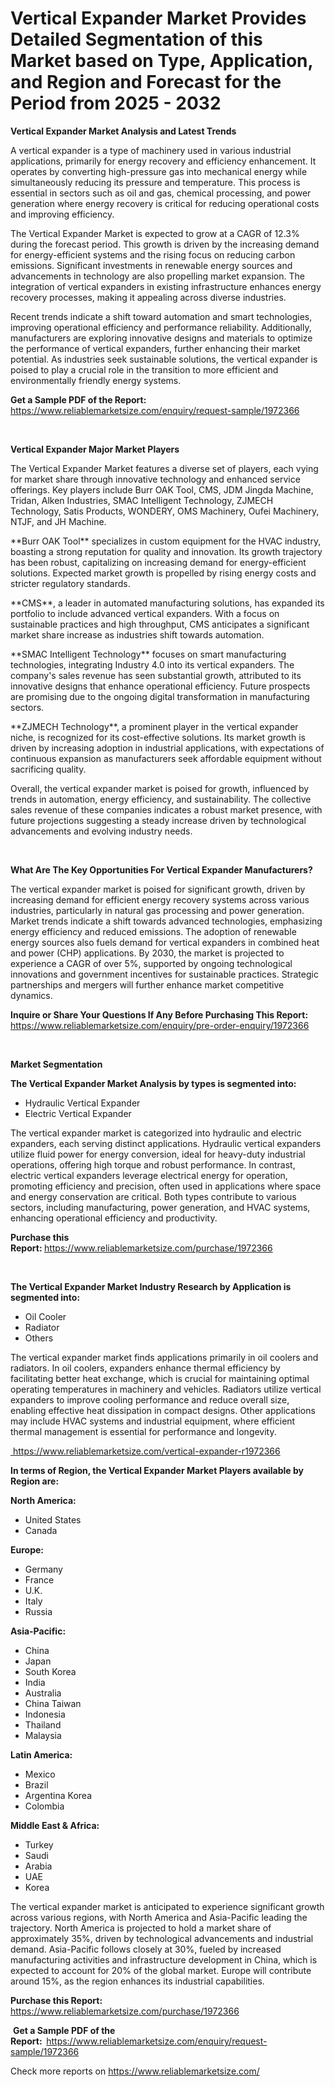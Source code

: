 <p><h1>Vertical Expander Market Provides Detailed Segmentation of this Market based on Type, Application, and Region and Forecast for the Period from 2025 - 2032</h1></p><p><strong>Vertical Expander Market Analysis and Latest Trends</strong></p>
<p><p>A vertical expander is a type of machinery used in various industrial applications, primarily for energy recovery and efficiency enhancement. It operates by converting high-pressure gas into mechanical energy while simultaneously reducing its pressure and temperature. This process is essential in sectors such as oil and gas, chemical processing, and power generation where energy recovery is critical for reducing operational costs and improving efficiency.</p><p>The Vertical Expander Market is expected to grow at a CAGR of 12.3% during the forecast period. This growth is driven by the increasing demand for energy-efficient systems and the rising focus on reducing carbon emissions. Significant investments in renewable energy sources and advancements in technology are also propelling market expansion. The integration of vertical expanders in existing infrastructure enhances energy recovery processes, making it appealing across diverse industries.</p><p>Recent trends indicate a shift toward automation and smart technologies, improving operational efficiency and performance reliability. Additionally, manufacturers are exploring innovative designs and materials to optimize the performance of vertical expanders, further enhancing their market potential. As industries seek sustainable solutions, the vertical expander is poised to play a crucial role in the transition to more efficient and environmentally friendly energy systems.</p></p>
<p><strong>Get a Sample PDF of the Report:&nbsp;</strong> <a href="https://www.reliablemarketsize.com/enquiry/request-sample/1972366?utm_campaign=3564&utm_medium=2&utm_source=Github&utm_content=ia&utm_term=10042025&utm_id=vertical-expander">https://www.reliablemarketsize.com/enquiry/request-sample/1972366</a></p>
<p>&nbsp;</p>
<p><strong>Vertical Expander Major Market Players</strong></p>
<p><p>The Vertical Expander Market features a diverse set of players, each vying for market share through innovative technology and enhanced service offerings. Key players include Burr OAK Tool, CMS, JDM Jingda Machine, Tridan, Alken Industries, SMAC Intelligent Technology, ZJMECH Technology, Satis Products, WONDERY, OMS Machinery, Oufei Machinery, NTJF, and JH Machine.</p><p>**Burr OAK Tool** specializes in custom equipment for the HVAC industry, boasting a strong reputation for quality and innovation. Its growth trajectory has been robust, capitalizing on increasing demand for energy-efficient solutions. Expected market growth is propelled by rising energy costs and stricter regulatory standards.</p><p>**CMS**, a leader in automated manufacturing solutions, has expanded its portfolio to include advanced vertical expanders. With a focus on sustainable practices and high throughput, CMS anticipates a significant market share increase as industries shift towards automation.</p><p>**SMAC Intelligent Technology** focuses on smart manufacturing technologies, integrating Industry 4.0 into its vertical expanders. The company's sales revenue has seen substantial growth, attributed to its innovative designs that enhance operational efficiency. Future prospects are promising due to the ongoing digital transformation in manufacturing sectors.</p><p>**ZJMECH Technology**, a prominent player in the vertical expander niche, is recognized for its cost-effective solutions. Its market growth is driven by increasing adoption in industrial applications, with expectations of continuous expansion as manufacturers seek affordable equipment without sacrificing quality.</p><p>Overall, the vertical expander market is poised for growth, influenced by trends in automation, energy efficiency, and sustainability. The collective sales revenue of these companies indicates a robust market presence, with future projections suggesting a steady increase driven by technological advancements and evolving industry needs.</p></p>
<p>&nbsp;</p>
<p><strong>What Are The Key Opportunities For Vertical Expander Manufacturers?</strong></p>
<p><p>The vertical expander market is poised for significant growth, driven by increasing demand for efficient energy recovery systems across various industries, particularly in natural gas processing and power generation. Market trends indicate a shift towards advanced technologies, emphasizing energy efficiency and reduced emissions. The adoption of renewable energy sources also fuels demand for vertical expanders in combined heat and power (CHP) applications. By 2030, the market is projected to experience a CAGR of over 5%, supported by ongoing technological innovations and government incentives for sustainable practices. Strategic partnerships and mergers will further enhance market competitive dynamics.</p></p>
<p><strong>Inquire or Share Your Questions If Any Before Purchasing This Report:</strong> <a href="https://www.reliablemarketsize.com/enquiry/pre-order-enquiry/1972366?utm_campaign=3564&utm_medium=2&utm_source=Github&utm_content=ia&utm_term=10042025&utm_id=vertical-expander">https://www.reliablemarketsize.com/enquiry/pre-order-enquiry/1972366</a></p>
<p>&nbsp;</p>
<p><strong>Market Segmentation</strong></p>
<p><strong>The Vertical Expander Market Analysis by types is segmented into:</strong></p>
<p><ul><li>Hydraulic Vertical Expander</li><li>Electric Vertical Expander</li></ul></p>
<p><p>The vertical expander market is categorized into hydraulic and electric expanders, each serving distinct applications. Hydraulic vertical expanders utilize fluid power for energy conversion, ideal for heavy-duty industrial operations, offering high torque and robust performance. In contrast, electric vertical expanders leverage electrical energy for operation, promoting efficiency and precision, often used in applications where space and energy conservation are critical. Both types contribute to various sectors, including manufacturing, power generation, and HVAC systems, enhancing operational efficiency and productivity.</p></p>
<p><strong>Purchase this Report:&nbsp;</strong><a href="https://www.reliablemarketsize.com/purchase/1972366?utm_campaign=3564&utm_medium=2&utm_source=Github&utm_content=ia&utm_term=10042025&utm_id=vertical-expander">https://www.reliablemarketsize.com/purchase/1972366</a></p>
<p>&nbsp;</p>
<p><strong>The Vertical Expander Market Industry Research by Application is segmented into:</strong></p>
<p><ul><li>Oil Cooler</li><li>Radiator</li><li>Others</li></ul></p>
<p><p>The vertical expander market finds applications primarily in oil coolers and radiators. In oil coolers, expanders enhance thermal efficiency by facilitating better heat exchange, which is crucial for maintaining optimal operating temperatures in machinery and vehicles. Radiators utilize vertical expanders to improve cooling performance and reduce overall size, enabling effective heat dissipation in compact designs. Other applications may include HVAC systems and industrial equipment, where efficient thermal management is essential for performance and longevity.</p></p>
<p><a href="https://www.reliablemarketsize.com/vertical-expander-r1972366?utm_campaign=3564&utm_medium=2&utm_source=Github&utm_content=ia&utm_term=10042025&utm_id=vertical-expander">&nbsp;https://www.reliablemarketsize.com/vertical-expander-r1972366</a></p>
<p><strong>In terms of Region, the Vertical Expander Market Players available by Region are:</strong></p>
<p>
    <p> <strong> North America: </strong>
        <ul>
            <li>United States</li>
            <li>Canada</li>
        </ul>
        </p> 
    <p> <strong> Europe: </strong>
        <ul>
            <li>Germany</li>
            <li>France</li>
            <li>U.K.</li>
            <li>Italy</li>
            <li>Russia</li>
        </ul>
        </p> 
    <p> <strong> Asia-Pacific: </strong>
        <ul>
            <li>China</li>
            <li>Japan</li>
            <li>South Korea</li>
            <li>India</li>
            <li>Australia</li>
            <li>China Taiwan</li>
            <li>Indonesia</li>
            <li>Thailand</li>
            <li>Malaysia</li>
        </ul>
        </p> 
    <p> <strong> Latin America: </strong>
        <ul>
            <li>Mexico</li>
            <li>Brazil</li>
            <li>Argentina Korea</li>
            <li>Colombia</li>
        </ul>
        </p> 
    <p> <strong> Middle East & Africa: </strong>
        <ul>
            <li>Turkey</li>
            <li>Saudi</li>
            <li>Arabia</li>
            <li>UAE</li>
            <li>Korea</li>
        </ul>
    </p>
    </p>
<p><p>The vertical expander market is anticipated to experience significant growth across various regions, with North America and Asia-Pacific leading the trajectory. North America is projected to hold a market share of approximately 35%, driven by technological advancements and industrial demand. Asia-Pacific follows closely at 30%, fueled by increased manufacturing activities and infrastructure development in China, which is expected to account for 20% of the global market. Europe will contribute around 15%, as the region enhances its industrial capabilities.</p></p>
<p><strong>Purchase this Report: </strong><a href="https://www.reliablemarketsize.com/purchase/1972366?utm_campaign=3564&utm_medium=2&utm_source=Github&utm_content=ia&utm_term=10042025&utm_id=vertical-expander">https://www.reliablemarketsize.com/purchase/1972366</a></p>
<p>&nbsp;<strong>Get a Sample PDF of the Report:&nbsp;&nbsp;</strong><a href="https://www.reliablemarketsize.com/enquiry/request-sample/1972366?utm_campaign=3564&utm_medium=2&utm_source=Github&utm_content=ia&utm_term=10042025&utm_id=vertical-expander">https://www.reliablemarketsize.com/enquiry/request-sample/1972366</a></p>
<p><strong></strong></p>
<p>Check more reports on <a href="https://www.reliablemarketsize.com/?utm_campaign=3564&utm_medium=2&utm_source=Github&utm_content=ia&utm_term=10042025&utm_id=vertical-expander">https://www.reliablemarketsize.com/</a></p>